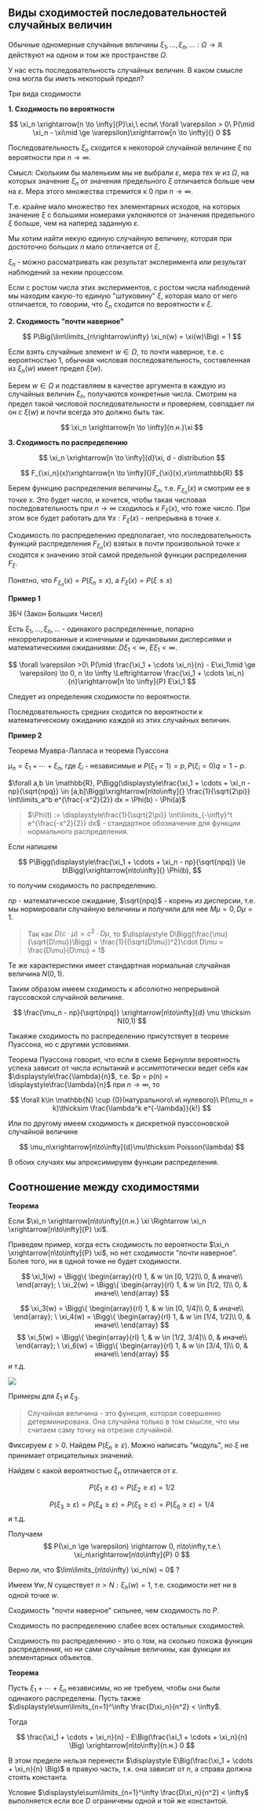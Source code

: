 ## Виды сходимостей последовательностей случайных величин

Обычные одномерные случайные величины $\xi_1, \ldots, \xi_n, \ldots : \Omega \rightarrow\mathbb{R}$ действуют на одном и том же пространстве $\Omega$.

У нас есть последовательность случайных величин. В каком смысле она могла бы иметь некоторый предел?

Три вида сходимости

**1. Сходимость по вероятности**

$$
\xi_n \xrightarrow[n \to \infty]{P}\xi,\ если\ \forall \varepsilon > 0\ P(\mid \xi_n - \xi\mid \ge \varepsilon)\xrightarrow[n \to \infty]{} 0
$$

Последовательность $\xi_n$ сходится к некоторой случайной величине $\xi$ по вероятности при $n \rightarrow \infty$.

Смысл: Скольким бы маленьким мы не выбрали $\varepsilon$, мера тех $w$ из $\Omega$, на которых значение $\xi_n$ от значения предельного $\xi$ отличается больше чем на $\varepsilon$. Мера этого множества стремится к $0$ при $n\rightarrow \infty$.

Т.е. крайне мало множество тех элементарных исходов, на которых значение $\xi$ с большими номерами уклоняются от значения предельного $\xi$ больше, чем на наперед заданную $\varepsilon$.

Мы хотим найти некую единую случайную величину, которая при достоточно больших $n$ мало отличается от $\xi$.

$\xi_n$ - можно рассматривать как результат эксперимента или результат наблюдений за неким процессом.

Если с ростом числа этих экспериментов, с ростом числа наблюдений мы находим какую-то единую "штуковину" $\xi$, которая мало от него отличается, то говорим, что $\xi_n$ сходится по вероятности к $\xi$.

**2. Сходимость "почти наверное"**

$$
P\Big(\lim\limits_{n\rightarrow\infty} \xi_n(w) = \xi(w)\Big) = 1
$$

Если взять случайные элемент $w \in \Omega$, то почти наверное, т.е. с вероятностью $1$, обычная числовая последовательность, составленная из $\xi_n(w)$ имеет предел $\xi(w)$.

Берем $w\in\Omega$ и подставляем в качестве аргумента в каждую из случайных величин $\xi_n$, получаются конкретные числа. Смотрим на предел такой числовой последовательности и проверяем, совпадает ли он с $\xi(w)$ и почти всегда это должно быть так.

$$
\xi_n \xrightarrow[n \to \infty]{п.н.}\xi
$$

**3. Сходимость по распределению**

$$
\xi_n \xrightarrow[n \to \infty]{d}\xi, d - distribution
$$

$$
F_{\xi_n}(x)\xrightarrow[n \to \infty]{}F_{\xi}(x),x\in\mathbb{R}
$$

Берем функцию распределения величины $\xi_n$, т.е. $F_{\xi_n}(x)$ и смотрим ее в точке $x$. Это будет число, и хочется, чтобы такая числовая последовательность при $n\rightarrow\infty$ сходилось к $F_\xi(x)$, что тоже число. При этом все будет работать для $\forall x: F_\xi (x)$ - непрерывна в точке $x$.

Сходимость по распределению предполагает, что последовательность функций распределения $F_{\xi_n}(x)$ взятых в почти произвольной точке $x$ сходятся к значению этой самой предельной функции распределения $F_\xi$.

Понятно, что $F_{\xi_n}(x) = P(\xi_n \le x)$, а $F_{\xi}(x) = P(\xi \le x)$

**Пример 1**

ЗБЧ (Закон Больших Чисел)

Есть $\xi_1, \ldots, \xi_n, \ldots$ - одинакого распределенные, попарно некоррелированные и конечными и одинаковыми дисперсиями и математическими ожиданиями: $D\xi_1 < \infty$, $E\xi_1 < \infty$.

$$
\forall \varepsilon >0\ P(\mid \frac{\xi_1 + \cdots \xi_n}{n} - E\xi_1\mid \ge \varepsilon) \to 0, n \to \infty \Leftrightarrow \frac{\xi_1 + \cdots \xi_n}{n}\xrightarrow[n \to \infty]{P} E\xi_1
$$

Следует из определения сходимости по вероятности.

Последовательность средних сходится по вероятности к математическому ожиданию каждой из этих случайных величин.

**Пример 2**

Теорема Муавра-Лапласа и теорема Пуассона

$\mu_n = \xi_1 + \cdots + \xi_n$, где $\xi_i$ - независимые и $P(\xi_1 = 1) = p, P(\xi_i = 0) q = 1 - p$.

$\forall a,b \in \mathbb{R}, P\Bigg(\displaystyle\frac{\xi_1 + \cdots + \xi_n - np}{\sqrt{npq}} \in [a,b]\Bigg)\xrightarrow[n\to\infty]{} \frac{1}{\sqrt{2\pi}} \int\limits_a^b e^{\frac{-x^2}{2}} dx = \Phi(b) - \Phi(a)$

> $\Phi(t) := \displaystyle\frac{1}{\sqrt{2\pi}} \int\limits_{-\infty}^t e^{\frac{-x^2}{2}} dx$ - стандартное обозначение для функции нормального распределения.

Если напишем

$$
P\Bigg(\displaystyle\frac{\xi_1 + \cdots + \xi_n - np}{\sqrt{npq}} \le b\Bigg)\xrightarrow[n\to\infty]{} \Phi(b),
$$

то получим сходимость по распределению.

$np$ - математическое ожидание, $\sqrt{npq}$ - корень из дисперсии, т.е. мы нормировали случайную величины и получили для нее $M\mu = 0, D\mu = 1$.

> Так как $D(c\cdot \mu) = c^2\cdot D\mu$, то $\displaystyle D\Bigg(\frac{\mu}{\sqrt{D\mu}}\Bigg) = \frac{1}{(\sqrt{D\mu})^2}\cdot D\mu = \frac{D\mu}{D\mu} = 1$

Те же характеристики имеет стандартная нормальная случайная величина $N(0,1)$.

Таким образом имеем сходимость к абсолютно непрерывной гауссовской случайной величине.

$$
\frac{\mu_n - np}{\sqrt{npq}} \xrightarrow[n\to\infty]{d} \mu \thicksim N(0,1)
$$

Такаяже сходимость по распределению присутствует в теореме Пуассона, но с другими условиями.

Теорема Пуассона говорит, что если в схеме Бернулли вероятность успеха зависит от числа испытаний и ассимптотически ведет себя как $\displaystyle\frac{\lambda}{n}$, т.е. $p = p(n) = \displaystyle\frac{\lambda}{n}$ при $n\to\infty$, то

$$
\forall k\in \mathbb{N} \cup {0}(натурального\ и\ нулевого)\ P(\mu_n = k)\thicksim \frac{\lambda^k e^{-\lambda}}{k!}
$$

Или по другому имеем сходимость к дискретной пуассоновской случайной величине

$$
\mu_n\xrightarrow[n\to\infty]{d}\mu\thicksim Poisson(\lambda)
$$

В обоих случаях мы апроксимируем функции распределения.

## Соотношение между сходимостями

**Теорема**

Если $\xi_n \xrightarrow[n\to\infty]{п.н.} \xi \Rightarrow \xi_n \xrightarrow[n\to\infty]{P} \xi$.

Приведем пример, когда есть сходимость по вероятности $\xi_n \xrightarrow[n\to\infty]{P} \xi$, но нет сходимости "почти наверное". Более того, ни в одной точке не будет сходимости.

$$
\xi_1(w) = \Bigg\{
\begin{array}{rl}
1, & w \in [0, 1/2]\\
0, & иначе\\
\end{array};
\ 
\xi_2(w) = \Bigg\{
\begin{array}{rl}
1, & w \in [1/2, 1]\\
0, & иначе\\
\end{array}
$$

$$
\xi_3(w) = \Bigg\{
\begin{array}{rl}
1, & w \in [0, 1/4]\\
0, & иначе\\
\end{array};
\ 
\xi_4(w) = \Bigg\{
\begin{array}{rl}
1, & w \in [1/4, 1/2]\\
0, & иначе\\
\end{array}
$$
$$
\xi_5(w) = \Bigg\{
\begin{array}{rl}
1, & w \in [1/2, 3/4]\\
0, & иначе\\
\end{array};
\ 
\xi_6(w) = \Bigg\{
\begin{array}{rl}
1, & w \in [3/4, 1]\\
0, & иначе\\
\end{array}
$$
и т.д.

<img src='./img/prob-14.svg'>

Примеры для $\xi_1$ и $\xi_3$.

> Случайная величина - это функция, которая совершенно детерминирована. Она случайна только в том смысле, что мы считаем саму точку на отрезке случайной.

Фиксируем $\varepsilon > 0$. Найдем $P(\xi_n \ge \varepsilon)$. Можно написать "модуль", но $\xi$ не принимает отрицательных значений.

Найдем с какой вероятностью $\xi_n$ отличается от $\varepsilon$.

$$
P(\xi_1 \ge \varepsilon) = P(\xi_2 \ge \varepsilon) = 1/2 
$$

$$
P(\xi_3 \ge \varepsilon) = P(\xi_4 \ge \varepsilon) =  P(\xi_5 \ge \varepsilon) = P(\xi_6 \ge \varepsilon) = 1/4
$$
и т.д.

Получаем
$$
P(\xi_n \ge \varepsilon) \rightarrow 0, n\to\infty,т.е.\ \xi_n\xrightarrow[n\to\infty]{P} 0
$$

Верно ли, что $\lim\limits_{n\to\infty} \xi_n(w) = 0$ ?

Имеем $\forall w, N$ существует $n > N: \xi_n(w) = 1$, т.е. сходимости нет ни в одной точке $w$.

Сходимость "почти наверное" сильнее, чем сходимость по $P$.

Сходимость по распределению слабее всех остальных сходимостей.

Сходимость по распределению - это о том, на сколько похожа функция распределения, но ни сами случайные величины, как функции их элементарных объектов.

**Теорема**

Пусть $\xi_1 + \cdots + \xi_n$ независимы, но не требуем, чтобы они были одинакого распределены. Пусть также $\displaystyle\sum\limits_{n=1}^\infty \frac{D\xi_n}{n^2} < \infty$.

Тогда

$$
\frac{\xi_1 + \cdots + \xi_n}{n} - E\Big(\frac{\xi_1 + \cdots + \xi_n}{n} \Big) \xrightarrow[n\to\infty]{п.н.} 0
$$

В этом пределе нельзя перенести $\displaystyle E\Big(\frac{\xi_1 + \cdots + \xi_n}{n} \Big)$ в правую часть, т.к. она зависит от $n$, а справа должна стоять константа.

Условие $\displaystyle\sum\limits_{n=1}^\infty \frac{D\xi_n}{n^2} < \infty$ выполняется если все $D$ ограничены одной и той же константой.
